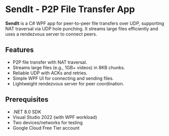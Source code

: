 # SendIt - P2P File Transfer App

**SendIt** is a C# WPF app for peer-to-peer file transfers over UDP, supporting NAT traversal via UDP hole punching. It streams large files efficiently and uses a rendezvous server to connect peers.

## Features
- P2P file transfer with NAT traversal.
- Streams large files (e.g., 1GB+ videos) in 8KB chunks.
- Reliable UDP with ACKs and retries.
- Simple WPF UI for connecting and sending files.
- Lightweight rendezvous server for peer coordination.

## Prerequisites
- .NET 8.0 SDK
- Visual Studio 2022 (with WPF workload)
- Two devices/networks for testing
- Google Cloud Free Tier account
